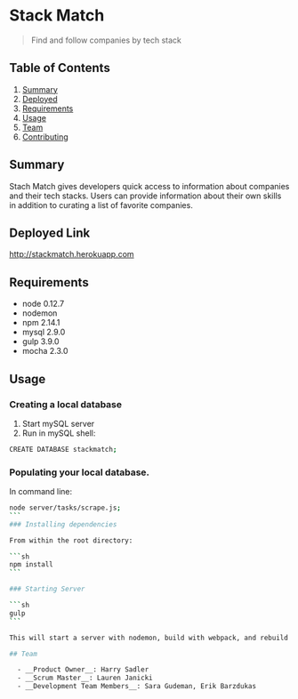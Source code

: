 # Stack Match

> Find and follow companies by tech stack

## Table of Contents
1. [Summary](#summary)
1. [Deployed](#deployed)
1. [Requirements](#requirements)
1. [Usage](#Usage)
1. [Team](#team)
1. [Contributing](#contributing)

## Summary

Stach Match gives developers quick access to information about companies and their tech stacks. Users can provide information about their own skills in addition to curating a list of favorite companies.

## Deployed Link

http://stackmatch.herokuapp.com


## Requirements

- node 0.12.7
- nodemon
- npm 2.14.1
- mysql 2.9.0
- gulp 3.9.0
- mocha 2.3.0

## Usage

### Creating a local database

1. Start mySQL server
2. Run in mySQL shell:
```sh
CREATE DATABASE stackmatch;
```

### Populating your local database.

In command line:
``````sh
node server/tasks/scrape.js;
```
### Installing dependencies

From within the root directory:

```sh
npm install
```

### Starting Server

```sh
gulp
```

This will start a server with nodemon, build with webpack, and rebuild on saved changes. Open your browser to localhost:8080 to view the app.

## Team

  - __Product Owner__: Harry Sadler
  - __Scrum Master__: Lauren Janicki
  - __Development Team Members__: Sara Gudeman, Erik Barzdukas
